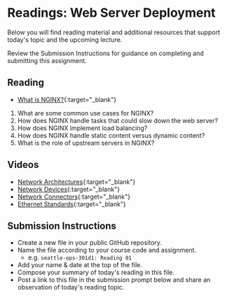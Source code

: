 # Readings: Web Server Deployment

Below you will find reading material and additional resources that support today's topic and the upcoming lecture.

Review the Submission Instructions for guidance on completing and submitting this assignment.

## Reading

- [What is NGINX?](https://www.nginx.com/resources/glossary/nginx/){:target="_blank"}

1. What are some common use cases for NGINX?
1. How does NGINX handle tasks that could slow down the web server?
1. How does NGINX implement load balancing?
1. How does NGINX handle static content versus dynamic content?
1. What is the role of upstream servers in NGINX?

## Videos

- [Network Architectures](https://www.professormesser.com/network-plus/n10-008/n10-008-video/network-architectures-n10-008/){:target="_blank"}
- [Network Devices](https://www.professormesser.com/network-plus/n10-008/n10-008-video/networking-devices-n10-008/){:target="_blank"}
- [Network Connectors](https://www.professormesser.com/network-plus/n10-008/n10-008-video/network-connectors-2/){:target="_blank"}
- [Ethernet Standards](https://www.professormesser.com/network-plus/n10-008/n10-008-video/ethernet-standards-n10-008/){:target="_blank"}

## Submission Instructions

- Create a new file in your public GitHub repository.
- Name the file according to your course code and assignment.
   - e.g. `seattle-ops-301d1: Reading 01`
- Add your name & date at the top of the file.
- Compose your summary of today's reading in this file.
- Post a link to this file in the submission prompt below and share an observation of today's reading topic.
